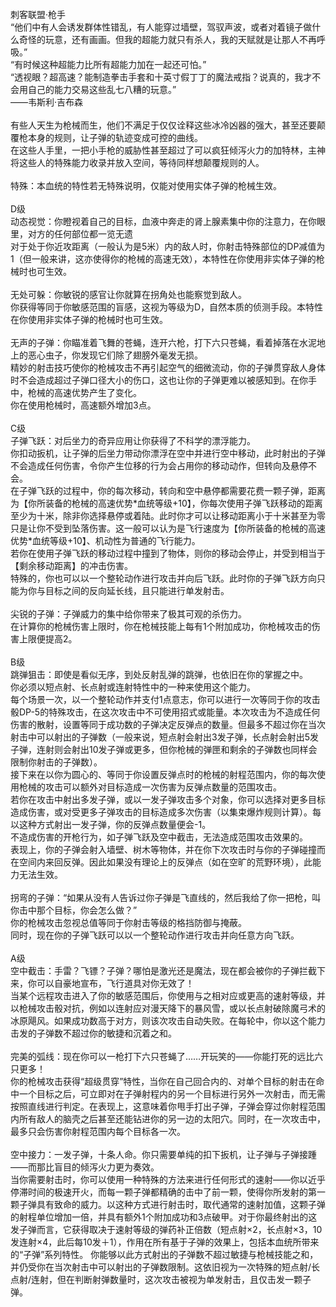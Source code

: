<title>刺客联盟·枪手血统</title>
<meta name="GENERATOR" content="WinCHM">
<meta http-equiv="Content-Type" content="text/html; charset=gb2312">
<br>刺客联盟·枪手
<br>“他们中有人会诱发群体性错乱，有人能穿过墙壁，驾驭声波，或者对着镜子做什么奇怪的玩意，还有画画。但我的超能力就只有杀人，我的天赋就是让那人不再呼吸。”
<br>“有时候这种超能力比所有超能力加在一起还可怕。”
<br>“透视眼？超高速？能制造拳击手套和十英寸假丁丁的魔法戒指？说真的，我才不会用自己的能力交易这些乱七八糟的玩意。”
<br>                                                                                          ——韦斯利·吉布森
<br>
<br>有些人天生为枪械而生，他们不满足于仅仅诠释这些冰冷凶器的强大，甚至还要颠覆枪本身的规则，让子弹的轨迹变成可控的曲线。
<br>在这些人手里，一把小手枪的威胁性甚至超过了可以疯狂倾泻火力的加特林，主神将这些人的特殊能力收录并放入空间，等待同样想颠覆规则的人。
<br>
<br>特殊：本血统的特性若无特殊说明，仅能对使用实体子弹的枪械生效。
<br>
<br>D级
<br>动态视觉：你瞪视着自己的目标，血液中奔走的肾上腺素集中你的注意力，在你眼里，对方的任何部位都一览无遗
<br>对于处于你近攻距离（一般认为是5米）内的敌人时，你射击特殊部位的DP减值为1（但一般来讲，这亦使得你的枪械的高速无效），本特性在你使用非实体子弹的枪械时也可生效。
<br>
<br>无处可躲：你敏锐的感官让你就算在拐角处也能察觉到敌人。
<br>你获得等同于你敏感范围的盲感，这视为等级为D，自然本质的侦测手段。本特性在你使用非实体子弹的枪械时也可生效。
<br>
<br>无声的子弹：你瞄准着飞舞的苍蝇，连开六枪，打下六只苍蝇，看着掉落在水泥地上的恶心虫子，你发现它们除了翅膀外毫发无损。
<br>精妙的射击技巧使你的枪械攻击不再引起空气的细微流动，你的子弹贯穿敌人身体时不会造成超过子弹口径大小的伤口，这也让你的子弹更难以被感知到。在你手中，枪械的高速优势产生了变化。
<br>你在使用枪械时，高速额外增加3点。
<br>
<br>C级
<br>子弹飞跃：对后坐力的奇异应用让你获得了不科学的漂浮能力。
<br>你扣动扳机，让子弹的后坐力带动你漂浮在空中并进行空中移动，此时射出的子弹不会造成任何伤害，令你产生位移的行为会占用你的移动动作，但转向及悬停不会。
<br>在子弹飞跃的过程中，你的每次移动，转向和空中悬停都需要花费一颗子弹，距离为【你所装备的枪械的高速优势*血统等级+10】，你每次使用子弹飞跃移动的距离至少为十米，除非你选择悬停或着陆。此时你才可以让移动距离小于十米甚至为零只是让你不受到坠落伤害。这一般可以认为是飞行速度为【你所装备的枪械的高速优势*血统等级+10】、机动性为普通的飞行能力。
<br>若你在使用子弹飞跃的移动过程中撞到了物体，则你的移动会停止，并受到相当于【剩余移动距离】的冲击伤害。
<br>特殊的，你也可以以一个整轮动作进行攻击并向后飞跃。此时你的子弹飞跃方向只能为你与目标之间的反向延长线，且只能进行单发射击。
<br>
<br>尖锐的子弹：子弹威力的集中给你带来了极其可观的杀伤力。
<br>在计算你的枪械伤害上限时，你在枪械技能上每有1个附加成功，你枪械攻击的伤害上限便提高2。
<br>
<br>B级
<br>跳弹狙击：即使是看似无序，到处反射乱弹的跳弹，也依旧在你的掌握之中。
<br>你必须以短点射、长点射或连射特性中的一种来使用这个能力。
<br>每个场景一次，以一个整轮动作并支付1点意志，你可以进行一次等同于你的攻击骰DP-5的特殊攻击，在这次攻击中不可使用招式或能量。本次攻击为不造成任何伤害的散射，设置等同于成功数的子弹决定反弹点的数量。但最多不超过你在当次射击中可以射出的子弹数（一般来说，短点射会射出3发子弹，长点射会射出5发子弹，连射则会射出10发子弹或更多，但你枪械的弹匣和剩余的子弹数也同样会限制你射击的子弹数）。
<br>接下来在以你为圆心的、等同于你设置反弹点时的枪械的射程范围内，你的每次使用枪械的攻击可以额外对目标造成一次伤害为反弹点数量的范围攻击。
<br>若你在攻击中射出多发子弹，或以一发子弹攻击多个对象，你可以选择对更多目标造成伤害，或对受更多子弹攻击的目标造成多次伤害（以集束爆炸规则计算）。每以这种方式射出一发子弹，你的反弹点数量便会-1。
<br>不造成伤害的开枪行为，如子弹飞跃及空中截击，无法造成范围攻击效果的。
<br>表现上，你的子弹会射入墙壁、树木等物体，并在你下次攻击时与你的子弹碰撞而在空间内来回反弹。因此如果没有理论上的反弹点（如在空旷的荒野环境），此能力无法生效。
<br>
<br>拐弯的子弹：“如果从没有人告诉过你子弹是飞直线的，然后我给了你一把枪，叫你击中那个目标，你会怎么做？”
<br>你的枪械攻击忽视总值等同于你射击等级的格挡防御与掩蔽。
<br>同时，现在你的子弹飞跃可以以一个整轮动作进行攻击并向任意方向飞跃。
<br>
<br>A级
<br>空中截击：手雷？飞镖？子弹？哪怕是激光还是魔法，现在都会被你的子弹拦截下来，你可以自豪地宣布，飞行道具对你无效了！
<br>当某个远程攻击进入了你的敏感范围后，你使用与之相对应或更高的速射等级，并以枪械攻击骰对抗，例如以连射应对漫天降下的暴风雪，或以长点射破除魔弓术的冰原飓风。如果成功数高于对方，则该次攻击自动失败。在每轮中，你以这个能力击发的子弹数不超过你的敏捷和沉着之和。
<br>
<br>完美的弧线：现在你可以一枪打下六只苍蝇了……开玩笑的——你能打死的远比六只更多！
<br>你的枪械攻击获得“超级贯穿”特性，当你在自己回合内的、对单个目标的射击在命中一个目标之后，可立即对在子弹射程内的另一个目标进行另外一次射击，而无需按照直线进行判定。在表现上，这意味着你甩手打出子弹，子弹会穿过你射程范围内所有敌人的脑壳之后甚至还能钻进你的另一边的太阳穴。同时，在一次攻击中，最多只会伤害你射程范围内每个目标各一次。
<br>
<br>空中接力：一发子弹，十条人命。你只需要单纯的扣下扳机，让子弹与子弹接踵——而那比盲目的倾泻火力更为奏效。
<br>当你需要射击时，你可以使用一种特殊的方法来进行任何形式的速射——你以近乎停滞时间的极速开火，而每一颗子弹都精确的击中了前一颗，使得你所发射的第一颗子弹具有致命的威力。以这种方式进行射击时，取代通常的速射加值，这颗子弹的射程单位增加一倍，并具有额外1个附加成功和3点破甲。对于你最终射出的这发子弹而言，它获得取决于速射等级的弹药补正倍数（短点射×2，长点射×3，10发连射×4，此后每10发＋1），作用在所有基于子弹的效果上，包括本血统所带来的“子弹”系列特性。
你能够以此方式射出的子弹数不超过敏捷与枪械技能之和，并仍受你在当次射击中可以射出的子弹数限制。这依旧视为一次特殊的短点射/长点射/连射，但在判断射弹数量时，这次攻击被视为单发射击，且仅击发一颗子弹。
